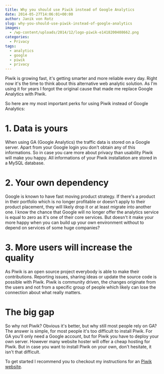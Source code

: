 ```yaml
---
title: Why you should use Piwik instead of Google Analytics
date: 2014-05-27T14:06:01+00:00
author: Janik von Rotz
slug: why-you-should-use-piwik-instead-of-google-analytics
images:
  - /wp-content/uploads/2014/12/logo-piwik-e1418200408662.png
categories:
  - Privacy
tags:
  - analytics
  - google
  - piwik
  - privacy
---
```

Piwik is growing fast, it's getting smarter and more reliable every day. Right now it's the time to think about this alternative web analytic solution.
As I'm using it for years I forgot the original cause that made me replace Google Analytics with Piwik.

So here are my most important perks for using Piwik instead of Google Analytics:
<!--more-->
# 1. Data is yours

When using GA (Google Analytics) the traffic data is stored on a Google server. Apart from your Google login you don't obtain any of this informations.
So in case you care more about privacy than usability Piwik will make you happy. All informations of your Piwik installation are stored in a MySQL database.

# 2. Your own dependency

Google is known to have fast moving product strategy. If there's a product in their portfolio which is no longer profitable or doesn't apply to their product placement, they will likely drop it or at least migrate into another one.
I know the chance that Google will no longer offer the analytics service is equal to zero as it's one of their core services.
But doesn't it make your more happy when you can build up your own environment without to depend on services of some huge companies?

# 3. More users will increase the quality 

As Piwik is an open source project everybody is able to make their contributions. Reporting issues, sharing ideas or update the source code is possible with Piwik.
Piwik is community driven, the changes originate from the users and not from a specific group of people which likely can lose the connection about what really matters.

# The big gap

So why not Piwik? Obvious it's better, but why still most people rely on GA?
The answer is simple, for most people it's too difficult to install Piwik.
For GA you'll only need a Google account, but for Piwik you have to deploy your own server.
However many website hoster will offer a cheap hosting for Piwik.
But in case you want to install Piwik on your own, don't hesitate, it isn't that difficult.

To get started I recommend you to checkout my instructions for an [Piwik website](https://janikvonrotz.ch/2014/04/22/install-piwik-website).

